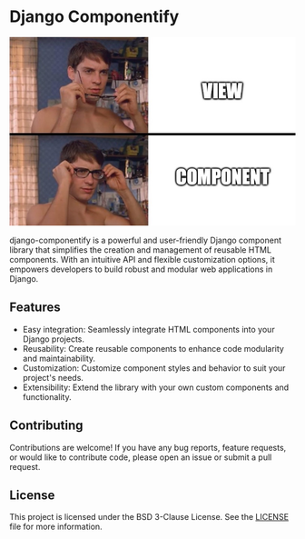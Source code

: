 # Django Componentify

![Meme of Compontents](meme.jpg)

django-componentify is a powerful and user-friendly Django component library that simplifies the creation and management of reusable HTML components. With an intuitive API and flexible customization options, it empowers developers to build robust and modular web applications in Django.

## Features

- Easy integration: Seamlessly integrate HTML components into your Django projects.
- Reusability: Create reusable components to enhance code modularity and maintainability.
- Customization: Customize component styles and behavior to suit your project's needs.
- Extensibility: Extend the library with your own custom components and functionality.

## Contributing

Contributions are welcome! If you have any bug reports, feature requests, or would like to contribute code, please open an issue or submit a pull request.

## License

This project is licensed under the BSD 3-Clause License. See the [LICENSE](./LICENSE.md) file for more information.
